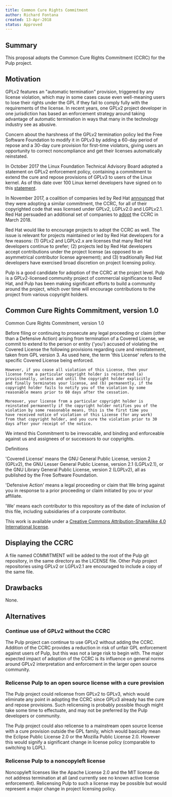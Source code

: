 ```yaml
---
title: Common Cure Rights Commitment
author: Richard Fontana
created: 13-Apr-2018
status: Approved
---
```


## Summary

This proposal adopts the Common Cure Rights Commitment (CCRC) for the
Pulp project.

## Motivation

GPLv2 features an "automatic termination" provision, triggered by any
license violation, which may in some cases cause even well-meaning
users to lose their rights under the GPL if they fail to comply fully
with the requirements of the license. In recent years, one GPLv2
project developer in one jurisdiction has based an enforcement
strategy around taking advantage of automatic termination in ways that
many in the technology industry see as abusive.

Concern about the harshness of the GPLv2 termination policy led the
Free Software Foundation to modify it in GPLv3 by adding a 60-day
period of repose and a 30-day cure provision for first-time violators,
giving users an opportunity to correct noncompliance and get their
licenses automatically reinstated.

In October 2017 the Linux Foundation Technical Advisory Board adopted
a statement on GPLv2 enforcement policy, containing a commitment to
extend the cure and repose provisions of GPLv3 to users of the Linux
kernel. As of this date over 100 Linux kernel developers have signed
on to this
[statement](https://git.kernel.org/pub/scm/linux/kernel/git/torvalds/linux.git/tree/Documentation/process/kernel-enforcement-statement.rst).

In November 2017, a coalition of companies led by Red Hat
[announced](https://www.redhat.com/en/about/press-releases/technology-industry-leaders-join-forces-increase-predictability-open-source-licensing)
that they were adopting a similar commitment, the CCRC, for all of
their copyrighted code that was licensed under GPLv2, LGPLv2.0 and
LGPLv2.1. Red Hat persuaded an additional set of companies to
[adopt](https://www.redhat.com/en/about/press-releases/momentum-builds-new-wave-technology-industry-leaders-join-efforts-increase-predictability-open-source-licensing)
the CCRC in March 2018.

Red Hat would like to encourage projects to adopt the CCRC as
well. The issue is relevant for projects maintained or led by Red Hat
developers for a few reasons: (1) GPLv2 and LGPLv2.x are licenses that
many Red Hat developers continue to prefer; (2) projects led by Red
Hat developers accept contributions under the project license (as
opposed to an asymmetrical contributor license agreement); and (3)
traditionally Red Hat developers have exercised broad discretion on
project licensing policy.

Pulp is a good candidate for adoption of the CCRC at the project
level. Pulp is a GPLv2-licensed community project of commercial
significance to Red Hat, and Pulp has been making significant efforts
to build a community around the project, which over time will
encourage contributions to the project from various copyright holders.

## Common Cure Rights Commitment, version 1.0

Common Cure Rights Commitment, version 1.0
 
Before filing or continuing to prosecute any legal proceeding or claim
(other than a Defensive Action) arising from termination of a Covered
License, we commit to extend to the person or entity ('you') accused
of violating the Covered License the following provisions regarding
cure and reinstatement, taken from GPL version 3. As used here, the
term 'this License' refers to the specific Covered License being
enforced.

    However, if you cease all violation of this License, then your
    license from a particular copyright holder is reinstated (a)
    provisionally, unless and until the copyright holder explicitly
    and finally terminates your license, and (b) permanently, if the
    copyright holder fails to notify you of the violation by some
    reasonable means prior to 60 days after the cessation.

    Moreover, your license from a particular copyright holder is
    reinstated permanently if the copyright holder notifies you of the
    violation by some reasonable means, this is the first time you
    have received notice of violation of this License (for any work)
    from that copyright holder, and you cure the violation prior to 30
    days after your receipt of the notice.

We intend this Commitment to be irrevocable, and binding and
enforceable against us and assignees of or successors to our
copyrights.

Definitions

'Covered License' means the GNU General Public License, version 2
(GPLv2), the GNU Lesser General Public License, version 2.1
(LGPLv2.1), or the GNU Library General Public License, version 2
(LGPLv2), all as published by the Free Software Foundation.

'Defensive Action' means a legal proceeding or claim that We bring
against you in response to a prior proceeding or claim initiated by
you or your affiliate.

'We' means each contributor to this repository as of the date of
inclusion of this file, including subsidiaries of a corporate
contributor.

This work is available under a [Creative Commons Attribution-ShareAlike 4.0 International license](https://creativecommons.org/licenses/by-sa/4.0/).

## Displaying the CCRC

A file named COMMITMENT will be added to the root of the Pulp git
repository, in the same directory as the LICENSE file. Other Pulp
project repositories using GPLv2 or LGPLv2.1 are encouraged to
include a copy of the same file.

## Drawbacks

None.

## Alternatives

### Continue use of GPLv2 without the CCRC

The Pulp project can continue to use GPLv2 without adding the
CCRC. Addition of the CCRC provides a reduction in risk of unfair GPL
enforcement against users of Pulp, but this was not a large risk to
begin with. The major expected impact of adoption of the CCRC is its
influence on general norms around GPLv2 interpretation and enforcement
in the larger open source community.

### Relicense Pulp to an open source license with a cure provision

The Pulp project could relicense from GPLv2 to GPLv3, which would
eliminate any point in adopting the CCRC since GPLv3 already has the
cure and repose provisions. Such relicensing is probably possible
though might take some time to effectuate, and may not be preferred by
the Pulp developers or community.

The Pulp project could also relicense to a mainstream open source
license with a cure provision outside the GPL family, which would
basically mean the Eclipse Public License 2.0 or the Mozilla Public
License 2.0. However this would signify a significant change in
license policy (comparable to switching to LGPL).

### Relicense Pulp to a noncopyleft license

Noncopyleft licenses like the Apache License 2.0 and the MIT license
do not address termination at all (and currently see no known active
license enforcement). Relicensing Pulp to such a license may be
possible but would represent a major change in project licensing
policy.
